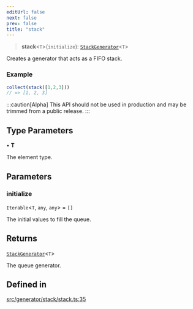 ```yaml
---
editUrl: false
next: false
prev: false
title: "stack"
---
```


> **stack**\<`T`\>(`initialize`): [`StackGenerator`](/api/interfaces/stackgenerator/)\<`T`\>

Creates a generator that acts as a FIFO stack.

### Example
```ts
collect(stack([1,2,3]))
// => [1, 2, 3]
```

:::caution[Alpha]
This API should not be used in production and may be trimmed from a public release.
:::

## Type Parameters

• **T**

The element type.

## Parameters

### initialize

`Iterable`\<`T`, `any`, `any`\> = `[]`

The initial values to fill the queue.

## Returns

[`StackGenerator`](/api/interfaces/stackgenerator/)\<`T`\>

The queue generator.

## Defined in

[src/generator/stack/stack.ts:35](https://github.com/skyleague/axioms/blob/75fb1c5c977f1940e84e5cdcef2be336d1fd81da/src/generator/stack/stack.ts#L35)
